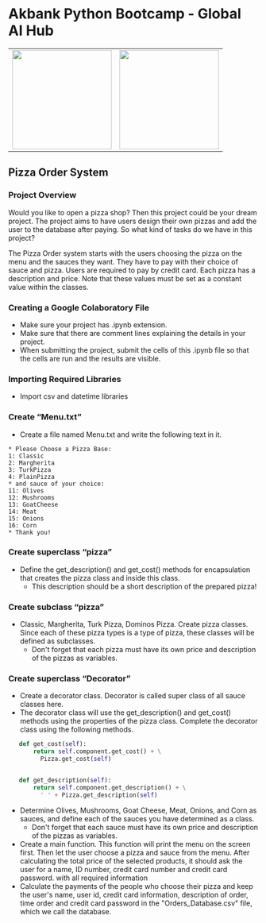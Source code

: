 # **Akbank Python Bootcamp - Global AI Hub**
<table><tr>
<td> <img src="https://globalaihub.com/wp-content/uploads/2021/07/globalaihub-logo-1-1024x424.png" width="200""/> </td>
<td> <img src="https://w7.pngwing.com/pngs/973/59/png-transparent-akbank-hd-logo.png" width="200""/> </td>
</tr></table>

## **Pizza Order System**
### **Project Overview**

Would you like to open a pizza shop? Then this project could be your dream project. The project aims to have users design their own pizzas and add the user to the database after paying. So what kind of tasks do we have in this project?<br>

The Pizza Order system starts with the users choosing the pizza on the menu and the sauces they want.  They have to pay with their choice of sauce and pizza.  Users are required to pay by credit card.  Each pizza has a description and price.  Note that these values ​​must be set as a constant value within the classes.

### **Creating a Google Colaboratory File**

- Make sure your project has .ipynb extension.
- Make sure that there are comment lines explaining the details in your project.
- When submitting the project, submit the cells of this .ipynb file so that the cells are run and the results are visible.

### **Importing Required Libraries**
- Import csv and datetime libraries

### **Create “Menu.txt”**
- Create a file named Menu.txt and write the following text in it. <br>
```
* Please Choose a Pizza Base: 
1: Classic 
2: Margherita 
3: TurkPizza 
4: PlainPizza 
* and sauce of your choice: 
11: Olives 
12: Mushrooms 
13: GoatCheese 
14: Meat 
15: Onions 
16: Corn 
* Thank you!
```

### **Create superclass “pizza”**
- Define the get_description() and get_cost() methods for encapsulation that creates the pizza class and inside this class.
  - This description should be a short description of the prepared pizza!

### **Create subclass “pizza”**
- Classic, Margherita, Turk Pizza, Dominos Pizza. Create pizza classes. Since each of these pizza types is a type of pizza, these classes will be defined as subclasses.
  - Don't forget that each pizza must have its own price and description of the pizzas as variables.

### **Create superclass “Decorator”**
- Create a decorator class. Decorator is called super class of all sauce classes here.
- The decorator class will use the get_description() and get_cost() methods using the properties of the pizza class. Complete the decorator class using the following methods.

```python
   def get_cost(self):
       return self.component.get_cost() + \
         Pizza.get_cost(self)


   def get_description(self):
       return self.component.get_description() + \
         ' ' + Pizza.get_description(self)
```
- Determine Olives, Mushrooms, Goat Cheese, Meat, Onions, and Corn as sauces, and define each of the sauces you have determined as a class.
  - Don't forget that each sauce must have its own price and description of the pizzas as variables.
- Create a main function. This function will print the menu on the screen first. Then let the user choose a pizza and sauce from the menu. After calculating the total price of the selected products, it should ask the user for a name, ID number, credit card number and credit card password. with all required information
- Calculate the payments of the people who choose their pizza and keep the user's name, user id, credit card information, description of order, time order and credit card password in the "Orders_Database.csv" file, which we call the database.
